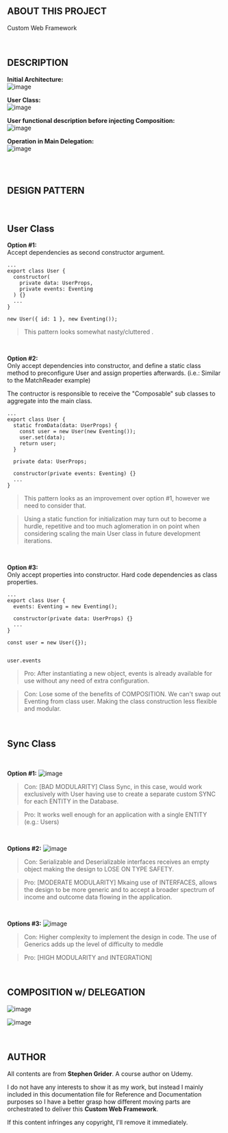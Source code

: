 ## **ABOUT THIS PROJECT**

Custom Web Framework

<br>

## **DESCRIPTION**

**Initial Architecture:**  
![image](https://user-images.githubusercontent.com/16644017/93847150-16e26b80-fce1-11ea-9b25-f6098e58cd6e.png)

**User Class:**  
![image](https://user-images.githubusercontent.com/16644017/93958289-23be9800-fd91-11ea-9389-4df74e512b9b.png)

**User functional description before injecting Composition:**  
![image](https://user-images.githubusercontent.com/16644017/93985408-01903e80-fdc0-11ea-8a12-8984ca52144f.png)

**Operation in Main Delegation:**  
![image](https://user-images.githubusercontent.com/16644017/93995249-be3bcd00-fdcb-11ea-80ee-02e46874d8a5.png)

<br><br>

## **DESIGN PATTERN**

<br>

## **User Class**

**Option #1:**  
Accept dependencies as second constructor argument.

```
...
export class User {
  constructor(
    private data: UserProps,
    private events: Eventing
  ) {}
  ...
}

new User({ id: 1 }, new Eventing());
```

> This pattern looks somewhat nasty/cluttered .

<br>  
  
**Option #2:**  
Only accept dependencies into constructor, and define a static class method to preconfigure User and assign properties afterwards. (i.e.: Similar to the MatchReader example)

The contructor is responsible to receive the "Composable" sub classes to aggregate into the main class.

```
...
export class User {
  static fromData(data: UserProps) {
    const user = new User(new Eventing());
    user.set(data);
    return user;
  }

  private data: UserProps;

  constructor(private events: Eventing) {}
  ...
}
```

> This pattern looks as an improvement over option #1, however we need to consider that.

> Using a static function for initialization may turn out to become a hurdle, repetitive and too much aglomeration in on point when considering scaling the main User class in future development iterations.

<br>

**Option #3:**  
Only accept properties into constructor.
Hard code dependencies as class properties.

```
...
export class User {
  events: Eventing = new Eventing();

  constructor(private data: UserProps) {}
  ...
}

const user = new User({});


user.events
```

> Pro: After instantiating a new object, events is already available for use without any need of extra configuration.

> Con: Lose some of the benefits of COMPOSITION. We can't swap out Eventing from class user. Making the class construction less flexible and modular.

<br>

## **Sync Class**

<br>

**Option #1:**
![image](https://user-images.githubusercontent.com/16644017/94100660-1f65ae00-fe69-11ea-8a84-8ed16b4afa30.png)

> Con: [BAD MODULARITY] Class Sync, in this case, would work exclusively with User having use to create a separate custom SYNC for each ENTITY in the Database.

> Pro: It works well enough for an application with a single ENTITY (e.g.: Users)

<br>

**Options #2:**
![image](https://user-images.githubusercontent.com/16644017/94101984-03afd700-fe6c-11ea-9703-6d3048b0924c.png)

> Con: Serializable and Deserializable interfaces receives an empty object making the design to LOSE ON TYPE SAFETY.

> Pro: [MODERATE MODULARITY] Mkaing use of INTERFACES, allows the design to be more generic and to accept a broader spectrum of income and outcome data flowing in the application.

<br>

**Options #3:**
![image](https://user-images.githubusercontent.com/16644017/94102235-a5372880-fe6c-11ea-95ba-e73d9d470935.png)

> Con: Higher complexity to implement the design in code. The use of Generics <T> adds up the level of difficulty to meddle

> Pro: [HIGH MODULARITY and INTEGRATION]

<br>

## **COMPOSITION w/ DELEGATION**

![image](https://user-images.githubusercontent.com/16644017/94219826-aaef4580-ff22-11ea-8a02-a1e7aa6669d5.png)

![image](https://user-images.githubusercontent.com/16644017/94219923-dbcf7a80-ff22-11ea-8ca1-7d680b0de921.png)

<br>

## **AUTHOR**

All contents are from **Stephen Grider**. A course author on Udemy.

I do not have any interests to show it as my work, but instead I mainly included in this documentation file for Reference and Documentation purposes so I have a better grasp how different moving parts are orchestrated to deliver this **Custom Web Framework**.

If this content infringes any copyright, I'll remove it immediately.
